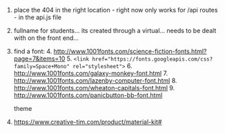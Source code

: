 1. place the 404 in the right location - right now only works for /api routes - in the api.js file
2. fullname for students... its created through a virtual... needs to be 
dealt with on the front end...
3. find a font:
    4. http://www.1001fonts.com/science-fiction-fonts.html?page=7&items=10
    5. ```<link href="https://fonts.googleapis.com/css?family=Space+Mono" rel="stylesheet">```
    6. http://www.1001fonts.com/galaxy-monkey-font.html
    7. http://www.1001fonts.com/lazenby-computer-font.html
    8. http://www.1001fonts.com/wheaton-capitals-font.html
    9. http://www.1001fonts.com/panicbutton-bb-font.html
    
   theme 
1. https://www.creative-tim.com/product/material-kit#
